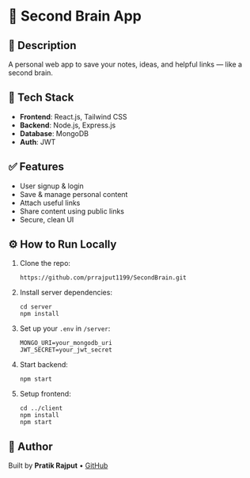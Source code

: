 

<!DOCTYPE html>
<html lang="en">
<head>
  <meta charset="UTF-8" />
  <meta name="viewport" content="width=device-width, initial-scale=1.0"/>
</head>
<body>

  <h1>🧠 Second Brain App</h1>

  <div class="section">
    <h2>📌 Description</h2>
    <p>A personal web app to save your notes, ideas, and helpful links — like a second brain.</p>
  </div>

  <div class="section">
    <h2>🚀 Tech Stack</h2>
    <ul>
      <li><strong>Frontend</strong>: React.js, Tailwind CSS</li>
      <li><strong>Backend</strong>: Node.js, Express.js</li>
      <li><strong>Database</strong>: MongoDB</li>
      <li><strong>Auth</strong>: JWT</li>
    </ul>
  </div>

  <div class="section">
    <h2>✅ Features</h2>
    <ul>
      <li>User signup & login</li>
      <li>Save & manage personal content</li>
      <li>Attach useful links</li>
      <li>Share content using public links</li>
      <li>Secure, clean UI</li>
    </ul>
  </div>

  <div class="section">
    <h2>⚙️ How to Run Locally</h2>
    <ol>
      <li>Clone the repo:
        <pre><code>https://github.com/prrajput1199/SecondBrain.git</code></pre>
      </li>
      <li>Install server dependencies:
        <pre><code>cd server
npm install</code></pre>
      </li>
      <li>Set up your <code>.env</code> in <code>/server</code>:
        <pre><code>MONGO_URI=your_mongodb_uri
JWT_SECRET=your_jwt_secret</code></pre>
      </li>
      <li>Start backend:
        <pre><code>npm start</code></pre>
      </li>
      <li>Setup frontend:
        <pre><code>cd ../client
npm install
npm start</code></pre>
      </li>
    </ol>
  </div>

  <div class="section">
    <h2>👤 Author</h2>
    <p>Built by <strong>Pratik Rajput</strong> • <a href="https://github.com/your-username">GitHub</a></p>
  </div>

</body>
</html>

